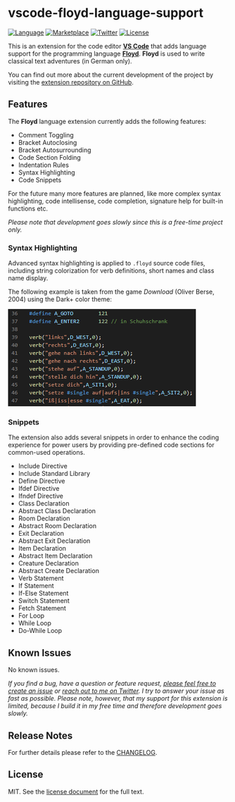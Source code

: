 # vscode-floyd-language-support

[![Language](https://img.shields.io/badge/language-floyd-green.svg?style=flat-square)](http://oliver-berse.de/)
[![Marketplace](https://img.shields.io/badge/vscode-marketplace-green.svg?style=flat-square)](https://marketplace.visualstudio.com/items?itemName=pythooonuser.vscode-floyd-language-support)
[![Twitter](https://img.shields.io/badge/twitter-pythooonuser-green.svg?style=flat-square)](https://twitter.com/pythooonuser/)
[![License](https://img.shields.io/badge/license-MIT-green.svg?style=flat-square)](./LICENSE)

This is an extension for the code editor [**VS Code**](https://code.visualstudio.com/) that adds language support for the programming language [**Floyd**](http://oliver-berse.de/). **Floyd** is used to write classical text adventures (in German only).

You can find out more about the current development of the project by visiting the [extension repository on GitHub](https://github.com/pythooonuser/vscode-floyd-language-support/).

## Features

The **Floyd** language extension currently adds the following features:

- Comment Toggling
- Bracket Autoclosing
- Bracket Autosurrounding
- Code Section Folding
- Indentation Rules
- Syntax Highlighting
- Code Snippets

For the future many more features are planned, like more complex syntax highlighting, code intellisense, code completion, signature help for built-in functions etc.

_Please note that development goes slowly since this is a free-time project only._

### Syntax Highlighting

Advanced syntax highlighting is applied to `.floyd` source code files, including string colorization for verb definitions, short names and class name display.

The following example is taken from the game _Download_ (Oliver Berse, 2004) using the Dark+ color theme:

![Syntax Highlighting Example](https://raw.githubusercontent.com/PythooonUser/vscode-floyd-language-support/master/.media/syntax_highlighting.png)

### Snippets

The extension also adds several snippets in order to enhance the coding experience for power users by providing pre-defined code sections for common-used operations.

- Include Directive
- Include Standard Library
- Define Directive
- Ifdef Directive
- Ifndef Directive
- Class Declaration
- Abstract Class Declaration
- Room Declaration
- Abstract Room Declaration
- Exit Declaration
- Abstract Exit Declaration
- Item Declaration
- Abstract Item Declaration
- Creature Declaration
- Abstract Create Declaration
- Verb Statement
- If Statement
- If-Else Statement
- Switch Statement
- Fetch Statement
- For Loop
- While Loop
- Do-While Loop

## Known Issues

No known issues.

_If you find a bug, have a question or feature request, [please feel free to create an issue](https://github.com/PythooonUser/vscode-floyd-language-support/issues/new) or [reach out to me on Twitter](https://twitter.com/PythooonUser). I try to answer your issue as fast as possible. Please note, however, that my support for this extension is limited, because I build it in my free time and therefore development goes slowly._

## Release Notes

For further details please refer to the [CHANGELOG](https://github.com/PythooonUser/vscode-floyd-language-support/blob/master/CHANGELOG.md).

## License

MIT. See the [license document](https://github.com/PythooonUser/vscode-floyd-language-support/blob/master/LICENSE) for the full text.

